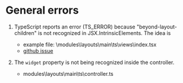 # General errors 


1. TypeScript reports an error (TS_ERROR) because "beyond-layout-children" is not recognized in JSX.IntrinsicElements.
    The idea is 

    - example file: \modules\layouts\main\ts\views\index.tsx
    - [github issue](https://github.com/beyondjs/widgets/issues/2)

2. The `widget` property is not being recognized inside the controller.
    - modules\layouts\main\ts\controller.ts
